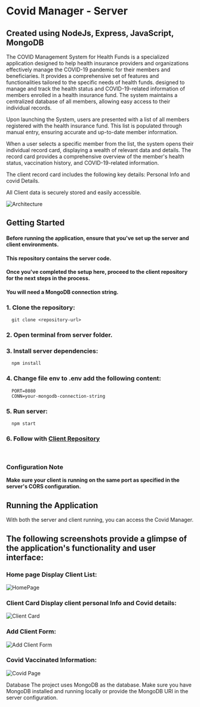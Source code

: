 # Covid Manager  - Server
## Created using NodeJs, Express, JavaScript, MongoDB

The COVID Management System for Health Funds is a specialized application designed to help health insurance providers and organizations
 effectively manage the COVID-19 pandemic for their members and beneficiaries. It provides a comprehensive set of features and functionalities
 tailored to the specific needs of health funds.
designed to manage and track the health status and COVID-19-related information of members enrolled in a health insurance fund.
The system maintains a centralized database of all members, allowing easy access to their individual records.

Upon launching the System, users are presented with a list of all members registered with the health insurance fund. 
This list is populated through manual entry, ensuring accurate and up-to-date member information.

When a user selects a specific member from the list, the system opens their individual record card,
displaying a wealth of relevant data and details. The record card provides a comprehensive overview of the member's health status, 
vaccination history, and COVID-19-related information.

The client record card includes the following key details:
Personal Info and covid Details.

All Client data is securely stored and easily accessible. 

![Architecture](https://github.com/brachaer/CovidServer/assets/145331020/0b5e6cd3-37b9-447e-a34b-cf399160f4ce)


## Getting Started
#### Before running the application, ensure that you've set up the server and client environments. 
#### This repository contains the server code. 

#### Once you've completed the setup here, proceed to the client repository for the next steps in the process.
#### You will need a MongoDB connection string.
### 1. Clone the repository:
      git clone <repository-url>
### 2.	Open terminal from server folder.
### 3.	Install server dependencies:
      npm install
### 4.	Change file env to .env  add the following content:
      PORT=8080
      CONN=your-mongodb-connection-string 
### 5.	Run server:
      npm start
### 6.	Follow with [Client Repository](https://github.com/brachaer/CovidClient)
<br/>

### Configuration Note
**Make sure your client is running on the same port as specified in the server's CORS configuration.**

## Running the Application

With both the server and client running, you can access the Covid Manager.

## The following screenshots provide a glimpse of the application's functionality and user interface:

### Home page Display Client List:
 
![HomePage](https://github.com/brachaer/CovidServer/assets/145331020/a643e566-1e9c-4d90-b251-9c3ed897b8a6)

### Client Card Display client personal Info and Covid details:

![Client Card](https://github.com/brachaer/CovidServer/assets/145331020/2d5a662c-3a04-4de9-9a43-102d0f27cb11)

### Add Client Form:

![Add Client Form](https://github.com/brachaer/CovidServer/assets/145331020/95fecc93-ddf3-47a0-ab1e-9e2a087cb773)

### Covid Vaccinated Information:

![Covid Page](https://github.com/brachaer/CovidServer/assets/145331020/c2df9048-ae06-46e8-9eae-ae54436a99ec)




Database
The project uses MongoDB as the database. Make sure you have MongoDB installed and running locally or provide the MongoDB URI in the server configuration.

